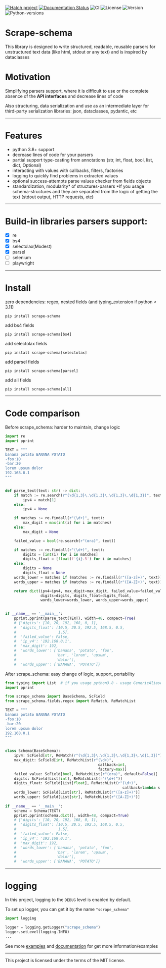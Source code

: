 [![Hatch project](https://img.shields.io/badge/%F0%9F%A5%9A-Hatch-4051b5.svg)](https://github.com/pypa/hatch)
[![Documentation Status](https://readthedocs.org/projects/scrape-schema/badge/?version=latest)](https://scrape-schema.readthedocs.io/en/latest/?badge=latest)
![CI](https://github.com/vypivshiy/scrape_schema/actions/workflows/ci.yml/badge.svg)
![License](https://img.shields.io/github/license/vypivshiy/scrape-schema)
![Version](https://img.shields.io/pypi/v/scrape-schema)
![Python-versions](https://img.shields.io/pypi/pyversions/scrape_schema)
# Scrape-schema
This library is designed to write structured, readable, 
reusable parsers for unstructured text data (like html, stdout or any text) and
is inspired by dataclasses

# Motivation
Simplifying parsers support, where it is difficult to use 
or the complete absence of the **API interfaces** and decrease lines of code

Also structuring, data serialization and use as an intermediate layer 
for third-party serialization libraries: json, dataclasses, pydantic, etc

_____
# Features
* python 3.8+ support
* decrease lines of code for your parsers
* partial support type-casting from annotations (str, int, float, bool, list, dict, Optional)
* interacting with values with callbacks, filters, factories
* logging to quickly find problems in extracted values
* optional success-attempts parse values checker from fields objects
* standardization, modularity* of structures-parsers
*If you usage schema-structures and they are separated from the logic of getting the text
(stdout output, HTTP requests, etc)
____
# Build-in libraries parsers support:
- [x] re
- [x] bs4
- [x] selectolax(Modest)
- [x] parsel
- [ ] selenium
- [ ] playwright
____
# Install

zero dependencies: regex, nested fields (and typing_extension if python < 3.11)
```shell
pip install scrape-schema
```

add bs4 fields
```shell
pip install scrape-schema[bs4]
```

add selectolax fields
```shell
pip install scrape-schema[selectolax]
```

add parsel fields
```shell
pip install scrape-schema[parsel]
```

add all fields
```shell
pip install scrape-schema[all]
```
____
# Code comparison
Before scrape_schema: harder to maintain, change logic
```python
import re
import pprint

TEXT = """
banana potato BANANA POTATO
-foo:10
-bar:20
lorem upsum dolor
192.168.0.1
"""


def parse_text(text: str) -> dict:
    if match := re.search(r"(\d{1,3}\.\d{1,3}\.\d{1,3}\.\d{1,3})", text):
        ipv4 = match[1]
    else:
        ipv4 = None

    if matches := re.findall(r"(\d+)", text):
        max_digit = max(int(i) for i in matches)
    else:
        max_digit = None

    failed_value = bool(re.search(r"(ora)", text))

    if matches := re.findall(r"(\d+)", text):
        digits = [int(i) for i in matches]
        digits_float = [float(f'{i}.5') for i in matches]
    else:
        digits = None
        digits_float = None
    words_lower = matches if (matches := re.findall(r"([a-z]+)", text)) else None
    words_upper = matches if (matches := re.findall(r"([A-Z]+)", text)) else None

    return dict(ipv4=ipv4, max_digit=max_digit, failed_value=failed_value,
                digits=digits, digits_float=digits_float, 
                words_lower=words_lower, words_upper=words_upper)
    

if __name__ == '__main__':
    pprint.pprint(parse_text(TEXT), width=48, compact=True)
    # {'digits': [10, 20, 192, 168, 0, 1],
    #  'digits_float': [10.5, 20.5, 192.5, 168.5, 0.5,
    #                   1.5],
    #  'failed_value': False,
    #  'ip_v4': '192.168.0.1',
    #  'max_digit': 192,
    #  'words_lower': ['banana', 'potato', 'foo',
    #                  'bar', 'lorem', 'upsum',
    #                  'dolor'],
    #  'words_upper': ['BANANA', 'POTATO']}
```
After scrape_schema: easy change of logic, support, portability
```python
from typing import List  # if you usage python3.8 - usage GenericAliases
import pprint

from scrape_schema import BaseSchema, ScField
from scrape_schema.fields.regex import ReMatch, ReMatchList

TEXT = """
banana potato BANANA POTATO
-foo:10
-bar:20
lorem upsum dolor
192.168.0.1
"""


class Schema(BaseSchema):
    ipv4: ScField[str, ReMatch(r"(\d{1,3}\.\d{1,3}\.\d{1,3}\.\d{1,3})")]
    max_digit: ScField[int, ReMatchList(r"(\d+)",
                                          callback=int,                                      
                                          factory=max)]
    failed_value: ScField[bool, ReMatchList(r"(ora)", default=False)]
    digits: ScField[List[int], ReMatchList(r"(\d+)")]
    digits_float: ScField[List[float], ReMatchList(r"(\d+)", 
                                                     callback=lambda s: f"{s}.5")]
    words_lower: ScField[List[str], ReMatchList(r"([a-z]+)")]
    words_upper: ScField[List[str], ReMatchList(r"([A-Z]+)")]
    
if __name__ == '__main__':
    schema = Schema(TEXT)
    pprint.pprint(schema.dict(), width=48, compact=True)
    # {'digits': [10, 20, 192, 168, 0, 1],
    #  'digits_float': [10.5, 20.5, 192.5, 168.5, 0.5,
    #                   1.5],
    #  'failed_value': False,
    #  'ip_v4': '192.168.0.1',
    #  'max_digit': 192,
    #  'words_lower': ['banana', 'potato', 'foo',
    #                  'bar', 'lorem', 'upsum',
    #                  'dolor'],
    #  'words_upper': ['BANANA', 'POTATO']}
```

_____
# logging
In this project, logging to the `DEBUG` level is enabled by default. 

To set up logger, you can get it by the name `"scrape_schema"`
```python
import logging

logger = logging.getLogger("scrape_schema")
logger.setLevel(logging.INFO)
...
```

See more [examples](examples) and [documentation](https://scrape-schema.readthedocs.io/en/latest/) 
for get more information/examples
____
This project is licensed under the terms of the MIT license.
